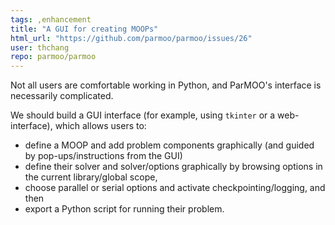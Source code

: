 ```yaml
---
tags: ,enhancement
title: "A GUI for creating MOOPs"
html_url: "https://github.com/parmoo/parmoo/issues/26"
user: thchang
repo: parmoo/parmoo
---
```


Not all users are comfortable working in Python, and ParMOO's interface is necessarily complicated.

We should build a GUI interface (for example, using ``tkinter`` or a web-interface), which allows users to:
 - define a MOOP and add problem components graphically (and guided by pop-ups/instructions from the GUI)
 - define their solver and solver/options graphically by browsing options in the current library/global scope,
 - choose parallel or serial options and activate checkpointing/logging, and then
 - export a Python script for running their problem.